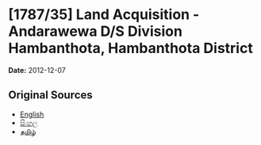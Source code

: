 # [1787/35] Land Acquisition - Andarawewa D/S Division Hambanthota, Hambanthota District

**Date:** 2012-12-07

## Original Sources

- [English](https://documents.gov.lk/view/extra-gazettes/2012/12/1787-35_E.pdf)
- [සිංහල](https://documents.gov.lk/view/extra-gazettes/2012/12/1787-35_S.pdf)
- [தமிழ்](https://documents.gov.lk/view/extra-gazettes/2012/12/1787-35_T.pdf)
